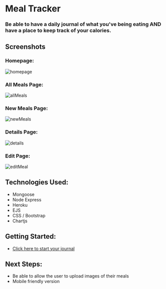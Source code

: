 # Meal Tracker

### Be able to have a daily journal of what you've being eating AND have a place to keep track of your calories. 

## Screenshots 

### Homepage:
![homepage](https://i.imgur.com/nRTWKX5.png)

### All Meals Page:
![allMeals](https://i.imgur.com/1jNJSct.png)

### New Meals Page:
![newMeals](https://i.imgur.com/A03SwPa.png)

### Details Page:
![details](https://i.imgur.com/k6INKzW.png)

### Edit Page:
![editMeal](https://i.imgur.com/JSavFDs.png)

## Technologies Used:
* Mongoose
* Node Express
* Heroku
* EJS
* CSS / Bootstrap
* Chartjs

## Getting Started:
* [Click here to start your journal](https://meals-tracker.herokuapp.com/)

## Next Steps:
* Be able to allow the user to upload images of their meals
* Mobile friendly version
